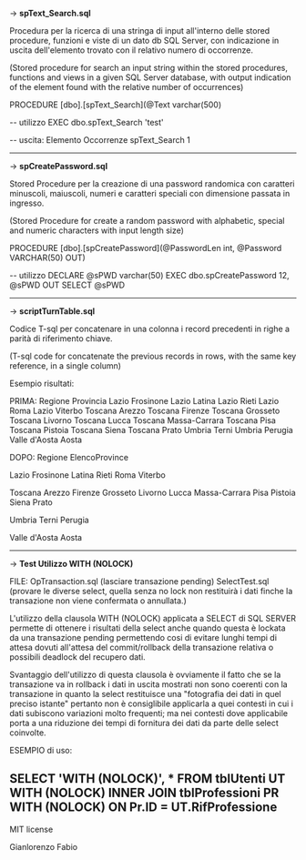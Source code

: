 
-> <b>spText_Search.sql</b>

Procedura per la ricerca di una stringa di input all'interno delle stored procedure, funzioni e viste di un dato db SQL Server, con indicazione in uscita dell'elemento trovato con il relativo numero di occorrenze.

(Stored procedure for search an input string within the stored procedures, functions and views in a given SQL Server database, with output indication of the element found with the relative number of occurrences)


PROCEDURE [dbo].[spText_Search](@Text varchar(500)

-- utilizzo
EXEC dbo.spText_Search 'test'

-- uscita:
Elemento        Occorrenze
spText_Search	    1

----------------------------------------------------------------------------------------------------------------------------------------------------------------

-> <b>spCreatePassword.sql</b>

Stored Procedure per la creazione di una password randomica con caratteri minuscoli, maiuscoli, numeri e caratteri speciali con dimensione passata in ingresso.

(Stored Procedure for create a random password with alphabetic, special and numeric characters with input length size)

PROCEDURE [dbo].[spCreatePassword](@PasswordLen int, @Password VARCHAR(50) OUT)

-- utilizzo
DECLARE @sPWD varchar(50)
EXEC dbo.spCreatePassword 12, @sPWD OUT
SELECT @sPWD

----------------------------------------------------------------------------------------------------------------------------------------------------------------

-> <b>scriptTurnTable.sql</b>

Codice T-sql per concatenare in una colonna i record precedenti in righe a parità di riferimento chiave.

(T-sql code for concatenate the previous records in rows, with the same key reference, in a single column)

Esempio risultati:

PRIMA:
Regione	Provincia
Lazio	Frosinone
Lazio	Latina
Lazio	Rieti
Lazio	Roma
Lazio	Viterbo
Toscana	Arezzo
Toscana	Firenze
Toscana	Grosseto
Toscana	Livorno
Toscana	Lucca
Toscana	Massa-Carrara
Toscana	Pisa
Toscana	Pistoia
Toscana	Siena
Toscana	Prato
Umbria	Terni
Umbria	Perugia
Valle d'Aosta	Aosta

DOPO:
Regione         ElencoProvince

Lazio           Frosinone Latina Rieti Roma Viterbo

Toscana         Arezzo Firenze Grosseto Livorno Lucca Massa-Carrara Pisa Pistoia Siena Prato

Umbria          Terni Perugia

Valle d'Aosta   Aosta

----------------------------------------------------------------------------------------------------------------------------------------------------------------
-> <b>Test Utilizzo WITH (NOLOCK)</b>

FILE:
OpTransaction.sql (lasciare transazione pending)
SelectTest.sql (provare le diverse select, quella senza no lock non restituirà i dati finche la transazione non viene confermata o annullata.)

L'utilizzo della clausola WITH (NOLOCK) applicata a SELECT di SQL SERVER permette di ottenere i risultati della select anche quando questa è lockata da una transazione pending permettendo cosi
di evitare lunghi tempi di attesa dovuti all'attesa del commit/rollback della transazione relativa o possibili deadlock del recupero dati.

Svantaggio dell'utilizzo di questa clausola è ovviamente il fatto che se la transazione va in rollback i dati in uscita mostrati non sono coerenti con la transazione in quanto la select restituisce una "fotografia dei dati in quel preciso istante" pertanto non è consiglibile applicarla a quei contesti in cui i dati subiscono variazioni molto frequenti; ma nei contesti dove applicabile porta a una riduzione dei tempi di fornitura dei dati da parte delle select coinvolte.

ESEMPIO di uso:

SELECT 'WITH (NOLOCK)', * 
FROM tblUtenti UT WITH (NOLOCK)
INNER JOIN tblProfessioni PR WITH (NOLOCK) ON Pr.ID = UT.RifProfessione
----------------------------------------------------------------------------------------------------------------------------------------------------------------

MIT license

Gianlorenzo Fabio